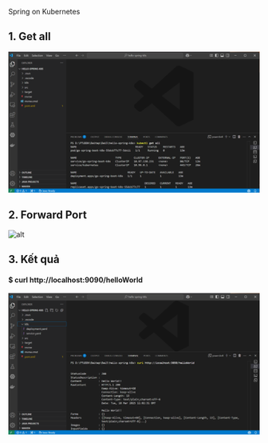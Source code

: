 Spring on Kubernetes

## 1. Get all
![alt](hello-spring-k8s/src/main/resources/get_all.png)

## 2. Forward Port
![alt](hello-spring-k8s/src/main/resources/port-foward.png)

## 3. Kết quả
#### $ curl http://localhost:9090/helloWorld
![alt](hello-spring-k8s/src/main/resources/test.png)